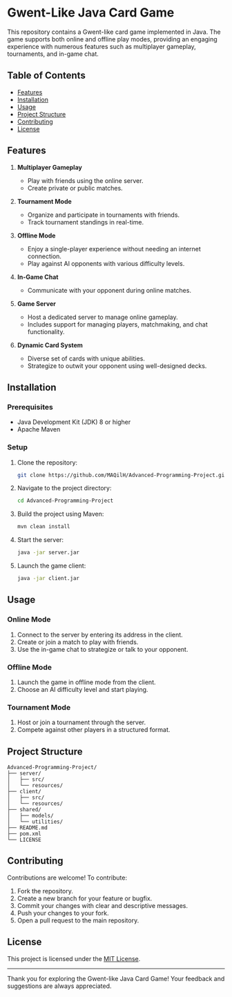 # Gwent-Like Java Card Game

This repository contains a Gwent-like card game implemented in Java. The game supports both online and offline play modes, providing an engaging experience with numerous features such as multiplayer gameplay, tournaments, and in-game chat.

## Table of Contents

- [Features](#features)
- [Installation](#installation)
- [Usage](#usage)
- [Project Structure](#project-structure)
- [Contributing](#contributing)
- [License](#license)

## Features

1. **Multiplayer Gameplay**
   - Play with friends using the online server.
   - Create private or public matches.

2. **Tournament Mode**
   - Organize and participate in tournaments with friends.
   - Track tournament standings in real-time.

3. **Offline Mode**
   - Enjoy a single-player experience without needing an internet connection.
   - Play against AI opponents with various difficulty levels.

4. **In-Game Chat**
   - Communicate with your opponent during online matches.

5. **Game Server**
   - Host a dedicated server to manage online gameplay.
   - Includes support for managing players, matchmaking, and chat functionality.

6. **Dynamic Card System**
   - Diverse set of cards with unique abilities.
   - Strategize to outwit your opponent using well-designed decks.

## Installation

### Prerequisites

- Java Development Kit (JDK) 8 or higher
- Apache Maven

### Setup

1. Clone the repository:
   ```bash
   git clone https://github.com/MAQilH/Advanced-Programming-Project.git
   ```

2. Navigate to the project directory:
   ```bash
   cd Advanced-Programming-Project
   ```

3. Build the project using Maven:
   ```bash
   mvn clean install
   ```

4. Start the server:
   ```bash
   java -jar server.jar
   ```

5. Launch the game client:
   ```bash
   java -jar client.jar
   ```

## Usage

### Online Mode

1. Connect to the server by entering its address in the client.
2. Create or join a match to play with friends.
3. Use the in-game chat to strategize or talk to your opponent.

### Offline Mode

1. Launch the game in offline mode from the client.
2. Choose an AI difficulty level and start playing.

### Tournament Mode

1. Host or join a tournament through the server.
2. Compete against other players in a structured format.

## Project Structure

```plaintext
Advanced-Programming-Project/
├── server/
│   ├── src/
│   └── resources/
├── client/
│   ├── src/
│   └── resources/
├── shared/
│   ├── models/
│   └── utilities/
├── README.md
├── pom.xml
└── LICENSE
```

## Contributing

Contributions are welcome! To contribute:

1. Fork the repository.
2. Create a new branch for your feature or bugfix.
3. Commit your changes with clear and descriptive messages.
4. Push your changes to your fork.
5. Open a pull request to the main repository.

## License

This project is licensed under the [MIT License](./LICENSE).

---

Thank you for exploring the Gwent-like Java Card Game! Your feedback and suggestions are always appreciated.

